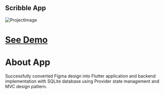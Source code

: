 ## Scribble App

![ProjectImage](https://res.cloudinary.com/dyduvs3s5/image/upload/v1688323420/iihf2v7cxufiko17wala.png)


# [See Demo](https://www.linkedin.com/posts/basit-ali-code404_flutter-mvc-figma-activity-7051295956142571520-9pol?utm_source=share&utm_medium=member_desktop)

# About App

Successfully converted Figma design into Flutter application and backend implementation 
with SQLite database using Provider state management and MVC design pattern.
